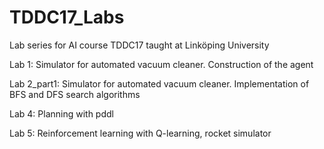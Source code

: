 # TDDC17_Labs
Lab series for AI course TDDC17 taught at Linköping University

Lab 1: Simulator for automated vacuum cleaner. Construction of the agent

Lab 2_part1: Simulator for automated vacuum cleaner. Implementation of BFS and DFS search algorithms

Lab 4: Planning with pddl

Lab 5: Reinforcement learning with Q-learning, rocket simulator
